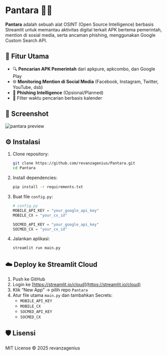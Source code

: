# Pantara 🕵️‍♂️

**Pantara** adalah sebuah alat OSINT (Open Source Intelligence) berbasis Streamlit untuk memantau aktivitas digital terkait APK bertema pemerintah, mention di sosial media, serta ancaman phishing, menggunakan Google Custom Search API.

## 🚀 Fitur Utama

- 🔍 **Pencarian APK Pemerintah** dari apkpure, apkcombo, dan Google Play
- 🌐 **Monitoring Mention di Social Media** (Facebook, Instagram, Twitter, YouTube, dsb)
- 🎣 **Phishing Intelligence** (Opsional/Planned)
- 📅 Filter waktu pencarian berbasis kalender

## 📸 Screenshot
![pantara preview](preview.png) <!-- tambahkan gambar jika ada -->

## ⚙️ Instalasi

1. Clone repository:
    ```bash
    git clone https://github.com/revanzagenius/Pantara.git
    cd Pantara
    ```

2. Install dependencies:
    ```bash
    pip install -r requirements.txt
    ```

3. Buat file `config.py`:
    ```python
    # config.py
    MOBILE_API_KEY = "your_google_api_key"
    MOBILE_CX = "your_cx_id"

    SOCMED_API_KEY = "your_google_api_key"
    SOCMED_CX = "your_cx_id"
    ```

4. Jalankan aplikasi:
    ```bash
    streamlit run main.py
    ```

## ☁️ Deploy ke Streamlit Cloud

1. Push ke GitHub
2. Login ke [https://streamlit.io/cloud](https://streamlit.io/cloud)
3. Klik “New App” → pilih repo `Pantara`
4. Atur file utama `main.py` dan tambahkan Secrets:
    - `MOBILE_API_KEY`
    - `MOBILE_CX`
    - `SOCMED_API_KEY`
    - `SOCMED_CX`

## 🛡️ Lisensi

MIT License © 2025 revanzagenius
